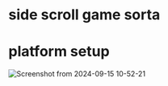 # side scroll game sorta
# platform setup
![Screenshot from 2024-09-15 10-52-21](https://github.com/user-attachments/assets/1b8c011e-24c1-49ba-9d1e-ed32078341bb)

